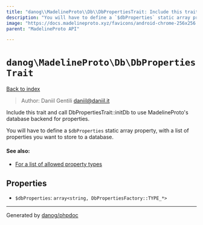 ```yaml
---
title: "danog\\MadelineProto\\Db\\DbPropertiesTrait: Include this trait and call DbPropertiesTrait::initDb to use MadelineProto's database backend for properties."
description: "You will have to define a `$dbProperties` static array property, with a list of properties you want to store to a database."
image: "https://docs.madelineproto.xyz/favicons/android-chrome-256x256.png"
parent: "MadelineProto API"

---
```

# `danog\MadelineProto\Db\DbPropertiesTrait`
[Back to index](../../../index.html)

> Author: Daniil Gentili <daniil@daniil.it>  
  

Include this trait and call DbPropertiesTrait::initDb to use MadelineProto's database backend for properties.  

You will have to define a `$dbProperties` static array property, with a list of properties you want to store to a database.

#### See also: 
* [For a list of allowed property types](../../../danog/MadelineProto/Db/DbPropertiesFactory.html)



## Properties
* `$dbProperties`: `array<string, DbPropertiesFactory::TYPE_*>` 
---
Generated by [danog/phpdoc](https://phpdoc.daniil.it)
